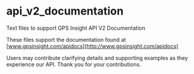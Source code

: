 # api_v2_documentation
Text files to support GPS Insight API V2 Documentation

These files support the documentation found at [www.gpsinsight.com/apidocs](http://www.gpsinsight.com/apidocs)

Users may contribute clarifying details and supporting examples as they experience our API.  Thank you for your contributions.
